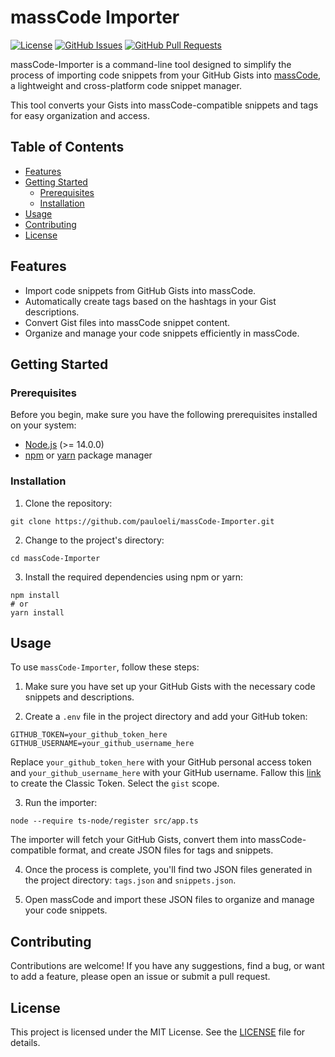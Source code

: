 # massCode Importer

[![License](https://img.shields.io/badge/license-MIT-blue.svg)](LICENSE)
[![GitHub Issues](https://img.shields.io/github/issues/pauloeli/massCode-Importer)](https://github.com/pauloeli/massCode-Importer/issues)
[![GitHub Pull Requests](https://img.shields.io/github/issues-pr/pauloeli/massCode-Importer)](https://github.com/pauloeli/massCode-Importer/pulls)

massCode-Importer is a command-line tool designed to simplify the process of importing code snippets from your GitHub
Gists into [massCode](https://masscode.io/), a lightweight and cross-platform code snippet manager.

This tool converts your Gists into massCode-compatible snippets and tags for easy organization and access.

## Table of Contents

- [Features](#features)
- [Getting Started](#getting-started)
    - [Prerequisites](#prerequisites)
    - [Installation](#installation)
- [Usage](#usage)
- [Contributing](#contributing)
- [License](#license)

## Features

- Import code snippets from GitHub Gists into massCode.
- Automatically create tags based on the hashtags in your Gist descriptions.
- Convert Gist files into massCode snippet content.
- Organize and manage your code snippets efficiently in massCode.

## Getting Started

### Prerequisites

Before you begin, make sure you have the following prerequisites installed on your system:

- [Node.js](https://nodejs.org/) (>= 14.0.0)
- [npm](https://www.npmjs.com/) or [yarn](https://yarnpkg.com/) package manager

### Installation

1. Clone the repository:

```shell
git clone https://github.com/pauloeli/massCode-Importer.git
```

2. Change to the project's directory:

```shell
cd massCode-Importer
```

3. Install the required dependencies using npm or yarn:

```shell
npm install
# or
yarn install
```

## Usage

To use `massCode-Importer`, follow these steps:

1. Make sure you have set up your GitHub Gists with the necessary code snippets and descriptions.

2. Create a `.env` file in the project directory and add your GitHub token:

```shell
GITHUB_TOKEN=your_github_token_here
GITHUB_USERNAME=your_github_username_here
```

Replace `your_github_token_here` with your GitHub personal access token and `your_github_username_here` with your
GitHub username. Fallow this [link](https://github.com/settings/tokens) to create the Classic Token. Select the `gist`
scope.

3. Run the importer:

```shell
node --require ts-node/register src/app.ts
```

The importer will fetch your GitHub Gists, convert them into massCode-compatible format, and create JSON files for
tags and snippets.

4. Once the process is complete, you'll find two JSON files generated in the project directory: `tags.json`
   and `snippets.json`.

5. Open massCode and import these JSON files to organize and manage your code snippets.

## Contributing

Contributions are welcome! If you have any suggestions, find a bug, or want to add a feature, please open an issue or
submit a pull request.

## License

This project is licensed under the MIT License. See the [LICENSE](LICENSE) file for details.
